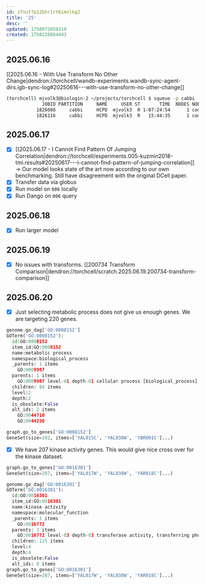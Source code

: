 ```yaml
---
id: zfnut7p12bhr1rt6imnlkg2
title: '25'
desc: ''
updated: 1750972858319
created: 1750220864493
---
```


## 2025.06.16

[[2025.06.16 - With Use Transform No Other Change|dendron://torchcell/wandb-experiments.wandb-sync-agent-dirs.igb-sync-log#20250616---with-use-transform-no-other-change]]

```bash
(torchcell) mjvolk3@biologin-2 ~/projects/torchcell $ squeue -p cabbi
             JOBID PARTITION     NAME     USER ST       TIME  NODES NODELIST(REASON)
           1826088     cabbi     HCPD  mjvolk3  R 1-07:24:54      1 compute-3-3
           1826116     cabbi     HCPD  mjvolk3  R   15:44:35      1 compute-3-3
```

## 2025.06.17

- [x] [[2025.06.17 - I Cannot Find Pattern Of Jumping Correlation|dendron://torchcell/experiments.005-kuzmin2018-tmi.results#20250617---i-cannot-find-pattern-of-jumping-correlation]] → Our model looks state of the art now according to our own benchmarking. Still have disagreement with the original DCell paper.
- [x] Transfer data via globus
- [x] Run model on `006` locally
- [x] Run Dango on `006` query

## 2025.06.18

- [x] Run larger model

## 2025.06.19

- [x] No issues with transforms. [[200734 Transform Comparison|dendron://torchcell/scratch.2025.06.19.200734-transform-comparison]]

## 2025.06.20

- [x] Just selecting metabolic process does not give us enough genes. We are targeting 220 genes.

```python
genome.go_dag['GO:0008152']
GOTerm('GO:0008152'):
  id:GO:0008152
  item_id:GO:0008152
  name:metabolic process
  namespace:biological_process
  _parents: 1 items
    GO:0009987
  parents: 1 items
    GO:0009987 level-01 depth-01 cellular process [biological_process]
  children: 84 items
  level:2
  depth:2
  is_obsolete:False
  alt_ids: 2 items
    GO:0044710
    GO:0044236
```

```python
graph.go_to_genes['GO:0008152']
GeneSet(size=102, items=['YAL015C', 'YAL038W', 'YBR001C']...)
```

- [x] We have 207 kinase activity genes. This would give nice cross over for the kinase dataset.

```python
graph.go_to_genes['GO:0016301']
GeneSet(size=207, items=['YAL017W', 'YAL038W', 'YAR018C']...)
```

```python
genome.go_dag['GO:0016301']
GOTerm('GO:0016301'):
  id:GO:0016301
  item_id:GO:0016301
  name:kinase activity
  namespace:molecular_function
  _parents: 1 items
    GO:0016772
  parents: 1 items
    GO:0016772 level-03 depth-03 transferase activity, transferring phosphorus-containing groups [molecular_function]
  children: 115 items
  level:4
  depth:4
  is_obsolete:False
  alt_ids: 0 items
graph.go_to_genes['GO:0016301']
GeneSet(size=207, items=['YAL017W', 'YAL038W', 'YAR018C']...)
```
